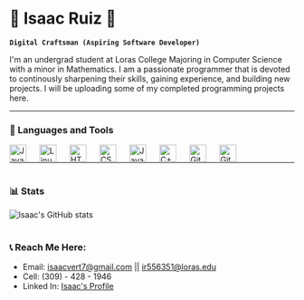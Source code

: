 
# 👾 Isaac Ruiz 👾

**`Digital Craftsman (Aspiring Software Developer)`**

I'm an undergrad student at Loras College Majoring in Computer Science with a minor in Mathematics. I am a passionate programmer that is devoted to 
continously sharpening their skills, gaining experience, and building new projects. 
I will be uploading some of my completed programming projects here. 

<p> </p>

---

### 🧰 Languages and Tools 

<img align="left" alt="Java" width="30px" style="padding-right:20px;" src="https://cdn.jsdelivr.net/gh/devicons/devicon/icons/java/java-original.svg"/>
<img align="left" alt="Linux" width="30px" style="padding-right:20px;" src="https://cdn.jsdelivr.net/gh/devicons/devicon/icons/linux/linux-original.svg" />
<img align="left" alt="HTML" width="30px" style="padding-right:20px;" src="https://cdn.jsdelivr.net/gh/devicons/devicon/icons/html5/html5-plain.svg" />
<img align="left" alt="CSS" width="30px" style="padding-right:20px;" src="https://cdn.jsdelivr.net/gh/devicons/devicon/icons/css3/css3-plain.svg" />
<img align="left" alt="JavaScript" width="30px" style="padding-right:20px;" src="https://cdn.jsdelivr.net/gh/devicons/devicon/icons/javascript/javascript-plain.svg" />
<img align="left" alt="C++" width="30px" style="padding-right:20px;" src="https://cdn.jsdelivr.net/gh/devicons/devicon/icons/cplusplus/cplusplus-line.svg" />
<img align="left" alt="GitHub" width="30px" style="padding-right:20px;" src="https://cdn.jsdelivr.net/gh/devicons/devicon/icons/github/github-original.svg" />
<img align="left" alt="Git" width="30px" style="padding-right:20px;" src="https://cdn.jsdelivr.net/gh/devicons/devicon/icons/git/git-original.svg" />
<br />

---
#

### 📊 Stats

![Isaac's GitHub stats](https://github-readme-stats.vercel.app/api?username=iruizz&show_icons=true&theme=algolia)

<!-- ![GitHub Streak](https://streak-stats.demolab.com?user=iruizz&theme=gruvbox&border_radius=4.5) -->
#

### 📞 Reach Me Here: 
- Email: isaacvert7@gmail.com || ir556351@loras.edu
- Cell: (309) - 428 - 1946
- Linked In: <a href="https://www.linkedin.com/in/isaac-ruiz-24b716215/"> Isaac's Profile</a>

<br>



